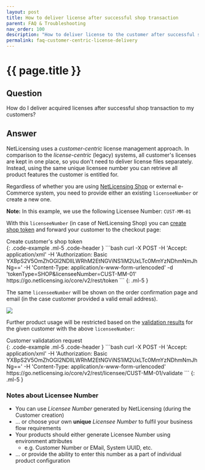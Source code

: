 ```yaml
---
layout: post
title: How to deliver license after successful shop transaction
parent: FAQ & Troubleshooting
nav_order: 100
description: "How to deliver license to the customer after successful shop transaction"
permalink: faq-customer-centric-license-delivery
---
```


{{ page.title }}
=============

## Question

How do I deliver acquired licenses after successful shop transaction to my customers?

## Answer

NetLicensing uses a *customer-centric* license management approach. In comparison to the *license-centric* (legacy) systems, all customer's licenses are kept in one place, so you don't need to deliver license files separately.
Instead, using the same unique licensee number you can retrieve all product features the customer is entitled for.

Regardless of whether you are using [NetLicensing Shop](netlicensing-shop) or external e-Commerce system, you need to provide either an existing `licenseeNumber` or create a new one.

**Note:** In this example, we use the following Licensee Number: `CUST-MM-01`

With this `licenseeNumber` (in case of NetLicensing Shop) you can [create shop token](token-services#create-token) and forward your customer to the checkout page:

<div>Create customer's shop token</div>
{: .code-example .ml-5 .code-header }
```bash
curl -X POST -H 'Accept: application/xml' -H 'Authorization: Basic YXBpS2V5OmZhOGI2NDllLWRhM2EtNGViNS1iM2UxLTc0MmYzNDhmNmJhNg==' -H 'Content-Type: application/x-www-form-urlencoded' -d 'tokenType=SHOP&licenseeNumber=CUST-MM-01' https://go.netlicensing.io/core/v2/rest/token
```
{: .ml-5 }

The same `licenseeNumber` will be shown on the order confirmation page and email (in the case customer provided a valid email address).

<a href="assets/images/faq-customer-centric-license-delivery.png" class="imagelink" data-lightbox="multiple-licensing-models" data-title="Shop order confirmation page" data-alt="Shop order confirmation page">
  <img src="assets/images/faq-customer-centric-license-delivery.png" />
</a>

Further product usage will be restricted based on the [validation results](licensee-services#validate-licensee) for the given customer with the above `licenseeNumber`:

<div>Customer validatation request</div>
{: .code-example .ml-5 .code-header }
```bash
curl -X POST -H 'Accept: application/xml' -H 'Authorization: Basic YXBpS2V5OmZhOGI2NDllLWRhM2EtNGViNS1iM2UxLTc0MmYzNDhmNmJhNg==' -H 'Content-Type: application/x-www-form-urlencoded' https://go.netlicensing.io/core/v2/rest/licensee/CUST-MM-01/validate
```
{: .ml-5 }

### Notes about Licensee Number

- You can use *Licensee Number* generated by NetLicensing (during the Customer creation)
- ... or choose your own **unique** *Licensee Number* to fulfil your business flow requirements
- Your products should either generate Licensee Number using environment attributes
  - e.g. Customer Number or EMail, System UUID, etc.
- ... or provide the ability to enter this number as a part of individual product configuration
